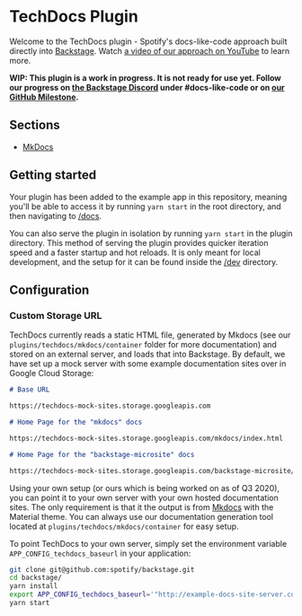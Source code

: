 # TechDocs Plugin

Welcome to the TechDocs plugin - Spotify's docs-like-code approach built directly into [Backstage](https://backstage.io). Watch [a video of our approach on YouTube](https://www.youtube.com/watch?v=uFGCaZmA6d4) to learn more.

**WIP: This plugin is a work in progress. It is not ready for use yet. Follow our progress on [the Backstage Discord](https://discord.gg/MUpMjP2) under #docs-like-code or on [our GitHub Milestone](https://github.com/spotify/backstage/milestone/15).**

## Sections

- [MkDocs](./mkdocs/README.md)

## Getting started

Your plugin has been added to the example app in this repository, meaning you'll be able to access it by running `yarn start` in the root directory, and then navigating to [/docs](http://localhost:3000/docs).

You can also serve the plugin in isolation by running `yarn start` in the plugin directory.
This method of serving the plugin provides quicker iteration speed and a faster startup and hot reloads.
It is only meant for local development, and the setup for it can be found inside the [/dev](/dev) directory.

## Configuration

### Custom Storage URL

TechDocs currently reads a static HTML file, generated by Mkdocs (see our `plugins/techdocs/mkdocs/container` folder for more documentation) and stored on an external server, and loads that into Backstage. By default, we have set up a mock server with some example documentation sites over in Google Cloud Storage:

```md
# Base URL

https://techdocs-mock-sites.storage.googleapis.com

# Home Page for the "mkdocs" docs

https://techdocs-mock-sites.storage.googleapis.com/mkdocs/index.html

# Home Page for the "backstage-microsite" docs

https://techdocs-mock-sites.storage.googleapis.com/backstage-microsite/index.html
```

Using your own setup (or ours which is being worked on as of Q3 2020), you can point it to your own server with your own hosted documentation sites. The only requirement is that it the output is from [Mkdocs](https://mkdocs.org) with the Material theme. You can always use our documentation generation tool located at `plugins/techdocs/mkdocs/container` for easy setup.

To point TechDocs to your own server, simply set the environment variable `APP_CONFIG_techdocs_baseurl` in your application:

```bash
git clone git@github.com:spotify/backstage.git
cd backstage/
yarn install
export APP_CONFIG_techdocs_baseurl='"http://example-docs-site-server.com"'
yarn start
```
